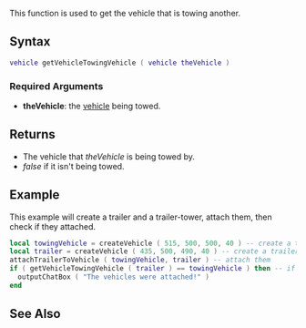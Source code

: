 This function is used to get the vehicle that is towing another.

Syntax
------

``` lua
vehicle getVehicleTowingVehicle ( vehicle theVehicle )
```

### Required Arguments

-   **theVehicle**: the [vehicle](/vehicle.md "wikilink") being towed.

Returns
-------

-   The vehicle that *theVehicle* is being towed by.
-   *false* if it isn't being towed.

Example
-------

This example will create a trailer and a trailer-tower, attach them, then check if they attached.

``` lua
local towingVehicle = createVehicle ( 515, 500, 500, 40 ) -- create a trailer-tower (roadtrain)
local trailer = createVehicle ( 435, 500, 490, 40 ) -- create a trailer
attachTrailerToVehicle ( towingVehicle, trailer ) -- attach them
if ( getVehicleTowingVehicle ( trailer ) == towingVehicle ) then -- if it attached
  outputChatBox ( "The vehicles were attached!" )
end
```

See Also
--------
